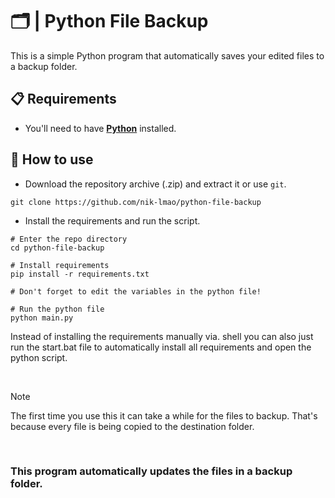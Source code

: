 # 🗂️ |  Python File Backup

This is a simple Python program that automatically saves your edited files to a backup folder.

## 📋 Requirements

- You'll need to have **[Python](https://www.python.org)** installed.

## 📝 How to use

- Download the repository archive (.zip) and extract it or use `git`.

```shell
git clone https://github.com/nik-lmao/python-file-backup
```

- Install the requirements and run the script.

```shell
# Enter the repo directory
cd python-file-backup

# Install requirements
pip install -r requirements.txt

# Don't forget to edit the variables in the python file!

# Run the python file
python main.py
```

Instead of installing the requirements manually via. shell you can also just run the start.bat file to automatically install all requirements and open the python script.

<br>

> [!NOTE]  
> The first time you use this it can take a while for the files to backup. That's because every file is being copied to the destination folder.

<br>

### **This program automatically updates the files in a backup folder.**